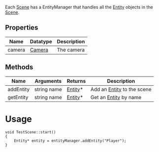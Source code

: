 Each [Scene](Scene) has a EntityManager that handles all the [Entity](Entity) objects in the [Scene](Scene).

## Properties
| Name | Datatype | Description |
|-------|---|---|
| camera | [Camera](Camera) | The camera |

## Methods
| Name | Arguments | Returns | Description |
|-------|---|---|---|
| addEntity | string name | [Entity](Entity)* | Add an [Entity](Entity) to the scene |
| getEntity | string name | [Entity](Entity)* | Get an [Entity](Entity) by name |

# Usage
```
void TestScene::start()
{
    Entity* entity = entityManager.addEntity("Player");
}
```